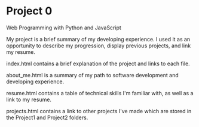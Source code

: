 # Project 0

Web Programming with Python and JavaScript

My project is a brief summary of my developing experience. I used it as an opportunity to describe my progression, display previous projects, and link my resume.

index.html contains a brief explanation of the project and links to each file.

about_me.html is a summary of my path to software development and developing experience.

resume.html contains a table of technical skills I'm familiar with, as well as a link to my resume.

projects.html contains a link to other projects I've made which are stored in the Project1 and Project2 folders.